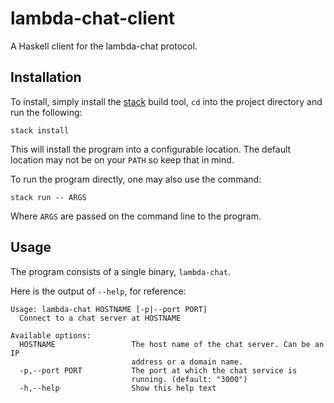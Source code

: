 # lambda-chat-client

A Haskell client for the lambda-chat protocol.

## Installation

To install, simply install the [stack](https://docs.haskellstack.org/en/stable/README/) build tool, `cd` into the project directory and run the following:

``stack install``

This will install the program into a configurable location. The default location may not be on your `PATH` so keep that in mind.

To run the program directly, one may also use the command:

``stack run -- ARGS``

Where `ARGS` are passed on the command line to the program.

## Usage

The program consists of a single binary, `lambda-chat`.

Here is the output of `--help`, for reference:

```
Usage: lambda-chat HOSTNAME [-p|--port PORT]
  Connect to a chat server at HOSTNAME

Available options:
  HOSTNAME                 The host name of the chat server. Can be an IP
                           address or a domain name.
  -p,--port PORT           The port at which the chat service is
                           running. (default: "3000")
  -h,--help                Show this help text
```
